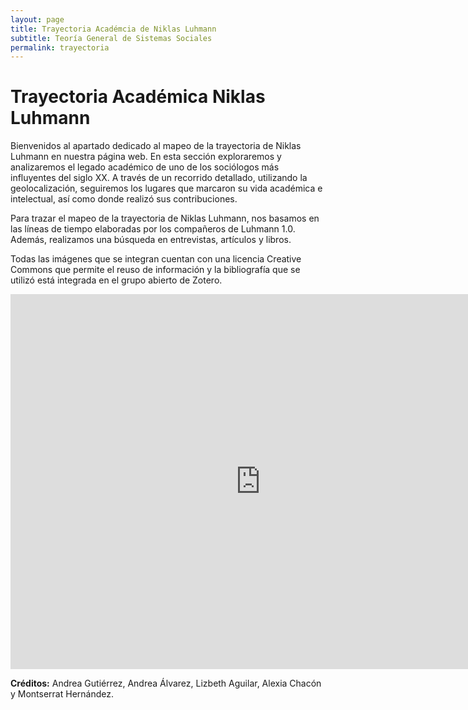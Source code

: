 ```yaml
---
layout: page
title: Trayectoria Académcia de Niklas Luhmann
subtitle: Teoría General de Sistemas Sociales
permalink: trayectoria
---
```


# Trayectoria Académica Niklas Luhmann 

Bienvenidos al apartado dedicado al mapeo de la trayectoria de Niklas Luhmann en nuestra página web. En esta sección exploraremos y analizaremos el legado académico de uno de los sociólogos más influyentes del siglo XX. A través de un recorrido detallado, utilizando la geolocalización, seguiremos los lugares que marcaron su vida académica e intelectual, así como donde realizó sus contribuciones.

Para trazar el mapeo de la trayectoria de Niklas Luhmann, nos basamos en las líneas de tiempo elaboradas por los compañeros de Luhmann 1.0. Además, realizamos una búsqueda en entrevistas, artículos y libros.

Todas las imágenes que se integran cuentan con una licencia Creative Commons que permite el reuso de información y la bibliografía que se utilizó está integrada en el grupo abierto de Zotero.

<iframe src="https://storymaps.arcgis.com/stories/bd1ab7dbffb34ddb93de9beb35997b38" width="800" height="600" frameborder="0" style="border:0" allowfullscreen></iframe>

<div style="clear:both"></div>

**Créditos:** Andrea Gutiérrez, Andrea Álvarez, Lizbeth Aguilar, Alexia Chacón y Montserrat Hernández. 
